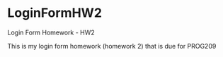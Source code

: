 # LoginFormHW2
Login Form Homework - HW2

This is my login form homework (homework 2) that is due for PROG209
